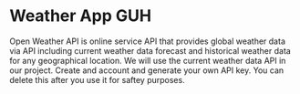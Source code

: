 # Weather App GUH
 
Open Weather API is online service API that provides global weather data via API including current weather data forecast 
and historical weather data for any geographical location. We will use the current weather data API in our project. Create and account and generate your own API key. You can delete this after you use it for saftey purposes.